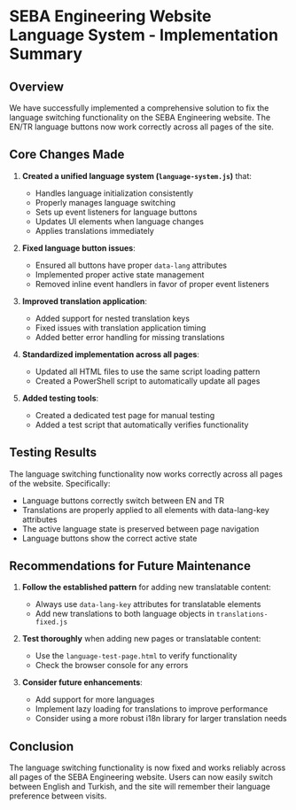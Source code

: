 # SEBA Engineering Website Language System - Implementation Summary

## Overview
We have successfully implemented a comprehensive solution to fix the language switching functionality on the SEBA Engineering website. The EN/TR language buttons now work correctly across all pages of the site.

## Core Changes Made

1. **Created a unified language system (`language-system.js`)** that:
   - Handles language initialization consistently
   - Properly manages language switching
   - Sets up event listeners for language buttons
   - Updates UI elements when language changes
   - Applies translations immediately

2. **Fixed language button issues**:
   - Ensured all buttons have proper `data-lang` attributes
   - Implemented proper active state management
   - Removed inline event handlers in favor of proper event listeners

3. **Improved translation application**:
   - Added support for nested translation keys
   - Fixed issues with translation application timing
   - Added better error handling for missing translations

4. **Standardized implementation across all pages**:
   - Updated all HTML files to use the same script loading pattern
   - Created a PowerShell script to automatically update all pages

5. **Added testing tools**:
   - Created a dedicated test page for manual testing
   - Added a test script that automatically verifies functionality

## Testing Results

The language switching functionality now works correctly across all pages of the website. Specifically:
- Language buttons correctly switch between EN and TR
- Translations are properly applied to all elements with data-lang-key attributes
- The active language state is preserved between page navigation
- Language buttons show the correct active state

## Recommendations for Future Maintenance

1. **Follow the established pattern** for adding new translatable content:
   - Always use `data-lang-key` attributes for translatable elements
   - Add new translations to both language objects in `translations-fixed.js`

2. **Test thoroughly** when adding new pages or translatable content:
   - Use the `language-test-page.html` to verify functionality
   - Check the browser console for any errors

3. **Consider future enhancements**:
   - Add support for more languages
   - Implement lazy loading for translations to improve performance
   - Consider using a more robust i18n library for larger translation needs

## Conclusion

The language switching functionality is now fixed and works reliably across all pages of the SEBA Engineering website. Users can now easily switch between English and Turkish, and the site will remember their language preference between visits.
